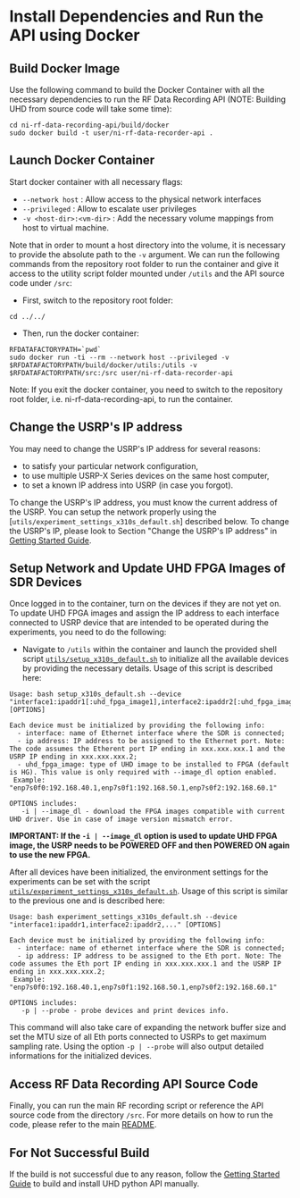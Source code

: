 # Install Dependencies and Run the API using Docker
## Build Docker Image
Use the following command to build the Docker Container with all the necessary dependencies to run the RF Data Recording API (NOTE: Building UHD from source code will take some time):
```
cd ni-rf-data-recording-api/build/docker
sudo docker build -t user/ni-rf-data-recorder-api .
```
## Launch Docker Container
Start docker container with all necessary flags:
* `--network host` : Allow access to the physical network interfaces
* `--privileged` : Allow to escalate user privileges
* `-v <host-dir>:<vm-dir>` : Add the necessary volume mappings from host to virtual machine.

Note that in order to mount a host directory into the volume, it is necessary to provide the absolute path to the `-v` argument. We can run the following commands from the repository root folder to run the container and give it access to the utility script folder mounted under `/utils` and the API source code under `/src`:
- First, switch to the repository root folder: 
```
cd ../../
```
- Then, run the docker container:
```
RFDATAFACTORYPATH=`pwd`
sudo docker run -ti --rm --network host --privileged -v $RFDATAFACTORYPATH/build/docker/utils:/utils -v $RFDATAFACTORYPATH/src:/src user/ni-rf-data-recorder-api
```
Note: If you exit the docker container, you need to switch to the repository root folder, i.e. ni-rf-data-recording-api, to run the container. 

## Change the USRP's IP address
You may need to change the USRP's IP address for several reasons:
- to satisfy your particular network configuration,
- to use multiple USRP-X Series devices on the same host computer,
- to set a known IP address into USRP (in case you forgot).

To change the USRP's IP address, you must know the current address of the USRP. You can setup the network properly using the [`utils/experiment_settings_x310s_default.sh`] described below. To change the USRP's IP, please look to Section "Change the USRP's IP address" in [Getting Started Guide](../../docs/Getting_Started_Guide_of_NI_RF_Data_Recording_API.pdf).

## Setup Network and Update UHD FPGA Images of SDR Devices
Once logged in to the container, turn on the devices if they are not yet on. To update UHD FPGA images and assign the IP address to each interface connected to USRP device that are intended to be operated during the experiments, you need to do the following:
- Navigate to `/utils` within the container and launch the provided shell script [`utils/setup_x310s_default.sh`](utils/setup_x310s_default.sh) to initialize all the available devices by providing the necessary details. Usage of this script is described here:
```
Usage: bash setup_x310s_default.sh --device "interface1:ipaddr1[:uhd_fpga_image1],interface2:ipaddr2[:uhd_fpga_image2],..." [OPTIONS]

Each device must be initialized by providing the following info:
  - interface: name of Ethernet interface where the SDR is connected;
  - ip address: IP address to be assigned to the Ethernet port. Note: The code assumes the Etherent port IP ending in xxx.xxx.xxx.1 and the USRP IP ending in xxx.xxx.xxx.2;
  - uhd_fpga_image: type of UHD image to be installed to FPGA (default is HG). This value is only required with --image_dl option enabled.
 Example: "enp7s0f0:192.168.40.1,enp7s0f1:192.168.50.1,enp7s0f2:192.168.60.1"

OPTIONS includes:
   -i | --image_dl - download the FPGA images compatible with current UHD driver. Use in case of image version mismatch error.
```
**IMPORTANT: If the `-i | --image_dl` option is used to update UHD FPGA image, the USRP needs to be POWERED OFF and then POWERED ON again to use the new FPGA.**

After all devices have been initialized, the environment settings for the experiments can be set with the script [`utils/experiment_settings_x310s_default.sh`](utils/experiment_settings_x310s_default.sh). Usage of this script is similar to the previous one and is described here:
```
Usage: bash experiment_settings_x310s_default.sh --device "interface1:ipaddr1,interface2:ipaddr2,..." [OPTIONS]

Each device must be initialized by providing the following info:
  - interface: name of ethernet interface where the SDR is connected;
  - ip address: IP address to be assigned to the Eth port. Note: The code assumes the Eth port IP ending in xxx.xxx.xxx.1 and the USRP IP ending in xxx.xxx.xxx.2;
 Example: "enp7s0f0:192.168.40.1,enp7s0f1:192.168.50.1,enp7s0f2:192.168.60.1"

OPTIONS includes:
   -p | --probe - probe devices and print devices info.
```

This command will also take care of expanding the network buffer size and set the MTU size of all Eth ports connected to USRPs to get maximum sampling rate. Using the option `-p | --probe` will also output detailed informations for the initialized devices.

## Access RF Data Recording API Source Code
Finally, you can run the main RF recording script or reference the API source code from the directory `/src`. For more details on how to run the code, please refer to the main [README](../../README.md).

## For Not Successful Build 
If the build is not successful due to any reason, follow the [Getting Started Guide](../../docs/Getting_Started_Guide_of_NI_RF_Data_Recording_API.pdf) to build and install UHD python API manually.
